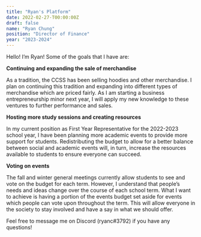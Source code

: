 ```yaml
---
title: "Ryan's Platform"
date: 2022-02-27-T00:00:00Z
draft: false
name: "Ryan Chung"
position: "Director of Finance"
year: "2023-2024"
---
```


Hello! I’m Ryan! Some of the goals that I have are:

**Continuing and expanding the sale of merchandise**

As a tradition, the CCSS has been selling hoodies and other merchandise. I plan on continuing this tradition and expanding into different types of merchandise which are priced fairly. As I am starting a business entrepreneurship minor next year, I will apply my new knowledge to these ventures to further performance and sales.

**Hosting more study sessions and creating resources**

In my current position as First Year Representative for the 2022-2023 school year, I have been planning more academic events to provide more support for students. Redistributing the budget to allow for a better balance between social and academic events will, in turn, increase the resources available to students to ensure everyone can succeed.

**Voting on events**

The fall and winter general meetings currently allow students to see and vote on the budget for each term. However, I understand that people’s needs and ideas change over the course of each school term. What I want to achieve is having a portion of the events budget set aside for events which people can vote upon throughout the term. This will allow everyone in the society to stay involved and have a say in what we should offer.

Feel free to message me on Discord (ryanc#3792) if you have any questions!